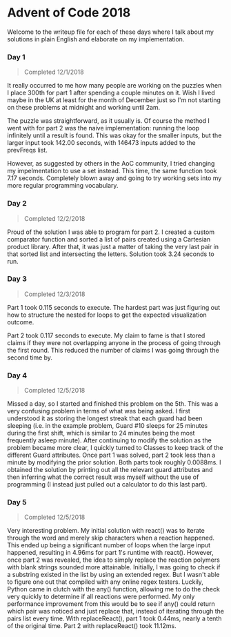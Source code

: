 # Advent of Code 2018
Welcome to the writeup file for each of these days where I talk about my solutions in plain English and elaborate on my implementation.

### Day 1
> Completed 12/1/2018

It really occurred to me how many people are working on the puzzles when I place 300th for part 1 after spending a couple minutes on it. Wish I lived maybe in the UK at least for the month of December just so I'm not starting on these problems at midnight and working until 2am.

The puzzle was straightforward, as it usually is. Of course the method I went with for part 2 was the naive implementation: running the loop infinitely until a result is found. This was okay for the smaller inputs, but the larger input took 142.00 seconds, with 146473 inputs added to the prevFreqs list.

However, as suggested by others in the AoC community, I tried changing my impelmentation to use a set instead. This time, the same function took 7.17 seconds. Completely blown away and going to try working sets into my more regular programming vocabulary.

### Day 2
> Completed 12/2/2018

Proud of the solution I was able to program for part 2. I created a custom comparator function and sorted a list of pairs created using a Cartesian product library. After that, it was just a matter of taking the very last pair in that sorted list and intersecting the letters. Solution took 3.24 seconds to run.

### Day 3
> Completed 12/3/2018

Part 1 took 0.115 seconds to execute. The hardest part was just figuring out how to structure the nested for loops to get the expected visualization outcome.

Part 2 took 0.117 seconds to execute. My claim to fame is that I stored claims if they were not overlapping anyone in the process of going through the first round. This reduced the number of claims I was going through the second time by.

### Day 4
> Completed 12/5/2018

Missed a day, so I started and finished this problem on the 5th. This was a very confusing problem in terms of what was being asked. I first understood it as storing the longest streak that each guard had been sleeping (i.e. in the example problem, Guard #10 sleeps for 25 minutes during the first shift, which is similar to 24 minutes being the most frequently asleep minute). After continuing to modify the solution as the problem became more clear, I quickly turned to Classes to keep track of the different Guard attributes. Once part 1 was solved, part 2 took less than a minute by modifying the prior solution. Both parts took roughly 0.0088ms. I obtained the solution by printing out all the relevant guard attributes and then inferring what the correct result was myself without the use of programming (I instead just pulled out a calculator to do this last part).

### Day 5
> Completed 12/5/2018

Very interesting problem. My initial solution with react() was to iterate through the word and merely skip characters when a reaction happened. This ended up being a significant number of loops when the large input happened, resulting in 4.96ms for part 1's runtime with react(). However, once part 2 was revealed, the idea to simply replace the reaction polymers with blank strings sounded more attainable. Initially, I was going to check if a substring existed in the list by using an extended regex. But I wasn't able to figure one out that compiled with any online regex testers. Luckily, Python came in clutch with the any() function, allowing me to do the check very quickly to determine if all reactions were performed. My only performance improvement from this would be to see if any() could return which pair was noticed and just replace that, instead of iterating through the pairs list every time. With replaceReact(), part 1 took 0.44ms, nearly a tenth of the original time. Part 2 with replaceReact() took 11.12ms.
